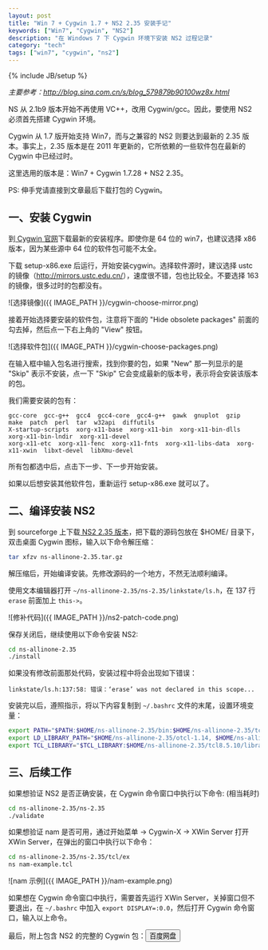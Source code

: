 ```yaml
---
layout: post
title: "Win 7 + Cygwin 1.7 + NS2 2.35 安装手记"
keywords: ["Win7", "Cygwin", "NS2"]
description: "在 Windows 7 下 Cygwin 环境下安装 NS2 过程记录"
category: "tech"
tags: ["win7", "cygwin", "ns2"]
---
```

{% include JB/setup %}

*主要参考：<http://blog.sina.com.cn/s/blog_579879b90100wz8x.html>*

NS 从 2.1b9 版本开始不再使用 VC++，改用 Cygwin/gcc。因此，要使用 NS2 必须首先搭建 Cygwin 环境。

Cygwin 从 1.7 版开始支持 Win7，而与之兼容的 NS2 则要达到最新的 2.35 版本。事实上，2.35 版本是在 2011 年更新的，它所依赖的一些软件包在最新的 Cygwin 中已经过时。

这里选用的版本是：Win7 + Cygwin 1.7.28 + NS2 2.35。

PS: 伸手党请直接到文章最后下载打包的 Cygwin。


## 一、安装 Cygwin


到[ Cygwin 官网](http://www.cygwin.com/)下载最新的安装程序。即使你是 64 位的 win7，也建议选择 x86 版本，因为某些源中 64 位的软件包可能不太全。

下载 setup-x86.exe 后运行，开始安装cygwin。选择软件源时，建议选择 ustc 的镜像（<http://mirrors.ustc.edu.cn/>），速度很不错，包也比较全。不要选择 163 的镜像，很多过时的包都没有。

![选择镜像]({{ IMAGE_PATH }}/cygwin-choose-mirror.png)

接着开始选择要安装的软件包，注意将下面的 "Hide obsolete packages" 前面的勾去掉，然后点一下右上角的 "View" 按钮。

![选择软件包]({{ IMAGE_PATH }}/cygwin-choose-packages.png)

在输入框中输入包名进行搜索，找到你要的包，如果 "New" 那一列显示的是 "Skip" 表示不安装，点一下 "Skip" 它会变成最新的版本号，表示将会安装该版本的包。

我们需要安装的包有：

```
gcc-core  gcc-g++  gcc4  gcc4-core  gcc4-g++  gawk  gnuplot  gzip  make  patch  perl  tar  w32api  diffutils
X-startup-scripts  xorg-x11-base  xorg-x11-bin  xorg-x11-bin-dlls  xorg-x11-bin-lndir  xorg-x11-devel
xorg-x11-etc  xorg-x11-fenc  xorg-x11-fnts  xorg-x11-libs-data  xorg-x11-xwin  libxt-devel  libXmu-devel
```

所有包都选中后，点击下一步、下一步开始安装。

如果以后想安装其他软件包，重新运行 setup-x86.exe 就可以了。

## 二、编译安装 NS2

到 sourceforge 上下载[ NS2 2.35 版本](http://sourceforge.net/projects/nsnam/files/allinone/ns-allinone-2.35/ns-allinone-2.35.tar.gz/download)，把下载的源码包放在 $HOME/ 目录下，双击桌面 Cygwin 图标，输入以下命令解压缩：

```bash
tar xfzv ns-allinone-2.35.tar.gz
```

解压缩后，开始编译安装。先修改源码的一个地方，不然无法顺利编译。

使用文本编辑器打开 `~/ns-allinone-2.35/ns-2.35/linkstate/ls.h`，在 137 行 `erase` 前面加上 `this->`。

![修补代码]({{ IMAGE_PATH }}/ns2-patch-code.png)

保存关闭后，继续使用以下命令安装 NS2:

```bash
cd ns-allinone-2.35
./install
```

如果没有修改前面那处代码，安装过程中将会出现如下错误：

```
linkstate/ls.h:137:58: 错误：‘erase’ was not declared in this scope...
```

安装完以后，遵照指示，将以下内容复制到 `~/.bashrc` 文件的末尾，设置环境变量：

```bash
export PATH="$PATH:$HOME/ns-allinone-2.35/bin:$HOME/ns-allinone-2.35/tcl8.5.10/unix:$HOME/ns-allinone-2.35/tk8.5.10/unix"
export LD_LIBRARY_PATH="$HOME/ns-allinone-2.35/otcl-1.14, $HOME/ns-allinone-2.35/lib"
export TCL_LIBRARY="$TCL_LIBRARY:$HOME/ns-allinone-2.35/tcl8.5.10/library"
```

## 三、后续工作

如果想验证 NS2 是否正确安装，在 Cygwin 命令窗口中执行以下命令: (相当耗时)

```bash
cd ns-allinone-2.35/ns-2.35
./validate
```

如果想验证 nam 是否可用，通过开始菜单 -> Cygwin-X -> XWin Server 打开 XWin Server，在弹出的窗口中执行以下命令：

```bash
cd ns-allinone-2.35/ns-2.35/tcl/ex
ns nam-example.tcl
```

![nam 示例]({{ IMAGE_PATH }}/nam-example.png)

如果想在 Cygwin 命令窗口中执行，需要首先运行 XWin Server，关掉窗口但不要退出，在 `~/.bashrc` 中加入 `export DISPLAY=:0.0`，然后打开 Cygwin 命令窗口，输入以上命令。

最后，附上包含 NS2 的完整的 Cygwin 包：<a href="http://pan.baidu.com/s/1pJud6GV" title="前往网盘下载"><button class="blue"><i class="icon-download-alt"></i> 百度网盘</button></a>

